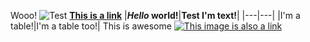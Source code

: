 Wooo!
![Test](https://encrypted-tbn0.gstatic.com/images?q=tbn:ANd9GcTf3-EFKmACdwQQXdZ5aqQqko4oXFPGHJWVFayyoghBGQ&s)
[**This is a link**](https://adam-mcdaniel.net)
|**_Hello_ world!**|**Test I'm text!**|
|---|---|
|I'm a table!|I'm a table too!|
This is awesome
[![This image is also a link](https://external-preview.redd.it/after-118-hours-of-training-my-sdxl-wojak-lora-is-finally-v0-K0ciOmK3PvqWunp6uPhe6VsH3-v-jG3gjLmW4LTmqN0.jpg?auto=webp&s=b994b89a0e359b5711e66786f1c7177c60f163ac)](https://adam-mcdaniel.net)
